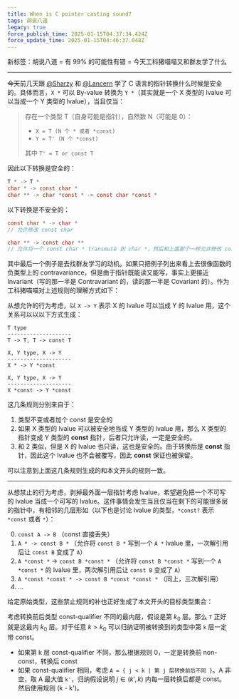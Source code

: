 ```yaml
---
title: When is C pointer casting sound?
tags: 胡说八道
legacy: true
force_publish_time: 2025-01-15T04:37:34.424Z
force_update_time: 2025-01-15T04:46:37.048Z
---
```


新标签：胡说八道 = 有 99% 的可能性有错 = 今天工科猪喵喵又和群友学了什么

<!--
<style>
  code {
    margin: -5px 0;
  border-left: none;
  filter: grayscale(1);
  }
</style>
-->

---

<del>今天</del>前几天跟 [@Sharzy](https://sharzy.in) 和 [@Lancern](https://t.me/lancern_chest) 学了 C 语言的指针转换什么时候是安全的。具体而言，`X *` 可以 By-value 转换为 `Y *`（其实就是一个 X 类型的 lvalue 可以当成一个 Y 类型的 lvalue），当且仅当：

> 存在一个类型 T（自身可能是指针），自然数 N（可能是 0）：
>
> - `X = T (N 个 * 或者 *const)`
> - `Y = T' (N 个 *const)`
>
> 其中 `T' = T or const T`

因此以下转换是安全的：

```c
T * -> T *
char * -> const char *
char ** -> char *const * -> const char *const *
```

以下转换是不安全的：
```C
const char * -> char *
// 允许修改 const char

char ** -> const char **
// 允许将一个 const char * transmute 到 char *，然后和上面那个一样允许修改 const char
```

其中最后一个例子是去找群友学习的动机。如果只把例子列出来看上去很像函数的负类型上的 contravariance，但是由于指针既能读又能写，事实上更接近 Invariant（写的那一半是 Contravariant 的，读的那一半是 Covariant 的）。作为工科猪喵喵对上述规则的理解方式如下：

从想允许的行为考虑，以 `X -> Y` 表示 X 的 lvalue 可以当成 Y 的 lvalue 用，这个关系可以以以下方式生成：

```
T type
--------------------
T -> T, T -> const T

X, Y type, X -> Y
--------------------
X * -> Y *const

X, Y type, X -> Y
--------------------
X *const -> Y *const
```

这几条规则分别来自于：
1. 类型不变或者加个 const 是安全的
2. 如果 X 类型的 lvalue 可以被安全地当成 Y 类型的 lvalue 用，那么 X 类型的指针变成 Y 类型的 **const** 指针，后者只允许读，一定是安全的。
3. 和 2 类似，但是 X 的 lvalue 也只读，这也是安全的。由于转换后是 **const** 指针，因此这个 lvalue 也不会被覆写，因此 **const** 保证也被保留。

可以注意到上面这几条规则生成的和本文开头的规则一致。

---

从想禁止的行为考虑，剥掉最外面一层指针考虑 lvalue，希望避免把一个不可写的 lvalue 当成一个可写的 lvalue。这件事情会发生当且仅当在剩下的可能很多层的指针中，有相邻的几层形如（以下也是讨论 lvalue 的类型，`*const?` 表示 `*const` 或者 `*`）：

0. `const A -> B` （const 直接丢失）
1. `A * -> const B *` （允许将 `const B *` 写到一个 `A *` lvalue 里，一次解引用后让 `const B` 变成了 `A`）
2. `A *const *` -> `const B *const *` （允许将 `const B *const *` 写到一个 `A *const *` 的 lvalue 里，两次解引用后让 `const B` 变成了 `A`）
3. `A *const *const * -> const B *const *const *` （同上，三次解引用）
4.  ...

给定原始类型，这些禁止规则的补也正好生成了本文开头的目标类型集合：

考虑转换前后类型 const-qualifier 不同的最内层，假设是第 $k_0$ 层。那么 `T` 正好就是这最内 $k_0$ 层。对于任意 $k > k_0$ 可以归纳证明被转换到的类型中第 `k` 层一定带 const。
- 如果第 k 层 const-qualifier 不同，那么根据规则 0，一定是转换前 non-const，转换后 const
- 如果 const-qualifier 相同，考虑 `A = { j < k | 第 j 层转换前后不同 }`。A 非空，取 A 最大值 `k'`，归纳假设说明 $j \in (k', k)$ 内每一层转换后都是 const。然后使用规则 (k - k')。
